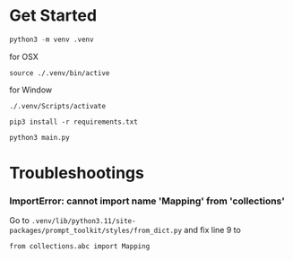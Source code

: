 # Get Started

```python
python3 -m venv .venv
```


for OSX

```
source ./.venv/bin/active
```


for Window

```
./.venv/Scripts/activate
```

```
pip3 install -r requirements.txt
```

```
python3 main.py
```

# Troubleshootings

### ImportError: cannot import name 'Mapping' from 'collections'

Go to `.venv/lib/python3.11/site-packages/prompt_toolkit/styles/from_dict.py` and fix line 9 to

```
from collections.abc import Mapping
```
